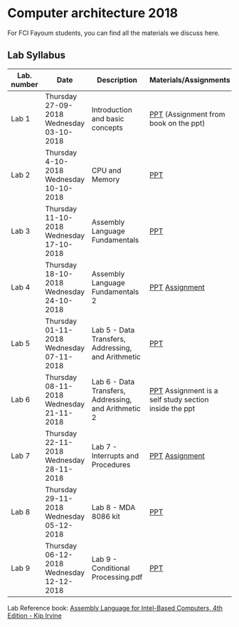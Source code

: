 # Computer architecture 2018

For FCI Fayoum students, you can find all the materials we discuss here.

## Lab Syllabus

| Lab. number | Date                                                    | Description                                          | Materials/Assignments                                        |
| ----------- | ------------------------------------------------------- | ---------------------------------------------------- | ------------------------------------------------------------ |
| Lab 1       | Thursday<br />27-09-2018<br />Wednesday<br />03-10-2018 | Introduction and basic concepts                      | [PPT](/Lab%20slides/Lab%201%20-%20Introduction%20and%20basic%20concepts.pdf) (Assignment from book on the ppt) |
| Lab 2       | Thursday<br />4-10-2018<br />Wednesday<br />10-10-2018  | CPU and Memory                                       | [PPT](/Lab%20slides/Lab%202%20-%20CPU%20and%20Memory.pdf)    |
| Lab 3       | Thursday<br />11-10-2018<br />Wednesday<br />17-10-2018 | Assembly Language Fundamentals                       | [PPT](/Lab%20slides/Lab%203%20-%20Assembly%20Language%20Fundamentals.pdf) |
| Lab 4       | Thursday<br />18-10-2018<br />Wednesday<br />24-10-2018 | Assembly Language Fundamentals 2                     | [PPT](/Lab%20slides/Lab%204%20-%20Assembly%20Language%20Fundamentals%202.pdf) [Assignment](/Lab%20Assignments/Chapter%203%20Sheet.docx) |
| Lab 5       | Thursday<br />01-11-2018<br />Wednesday<br />07-11-2018 | Lab 5 - Data Transfers, Addressing, and Arithmetic   | [PPT](/Lab%20slides/Lab%205%20-%20Data%20Transfers,%20Addressing,%20and%20Arithmetic.pdf) |
| Lab 6       | Thursday<br />08-11-2018<br />Wednesday<br />21-11-2018 | Lab 6 - Data Transfers, Addressing, and Arithmetic 2 | [PPT](/Lab%20slides/Lab%206%20-%20Data%20Transfers,%20Addressing,%20and%20Arithmetic%202.pdf) Assignment is a self study section inside the ppt |
| Lab 7       | Thursday<br />22-11-2018<br />Wednesday<br />28-11-2018 | Lab 7 - Interrupts and Procedures                    | [PPT](/Lab%20slides/Lab%207%20-%20Interrupts%20and%20Procedures.pdf) [Assignment](/Lab%20Assignments/Chapter%205%20Sheet.docx) |
| Lab 8       | Thursday<br />29-11-2018<br />Wednesday<br />05-12-2018 | Lab 8 - MDA 8086 kit                                 | [PPT](/Lab%20slides/Lab%208%20-%20MDA%208086%20kit.pdf)      |
| Lab 9       | Thursday<br />06-12-2018<br />Wednesday<br />12-12-2018 | Lab 9 - Conditional Processing.pdf                   | [PPT](Lab%209%20-%20Conditional%20Processing.pdf)            |



Lab Reference book: [Assembly Language for Intel-Based Computers, 4th Edition - Kip Irvine](http://kipirvine.com/asm/4th/index.html)

